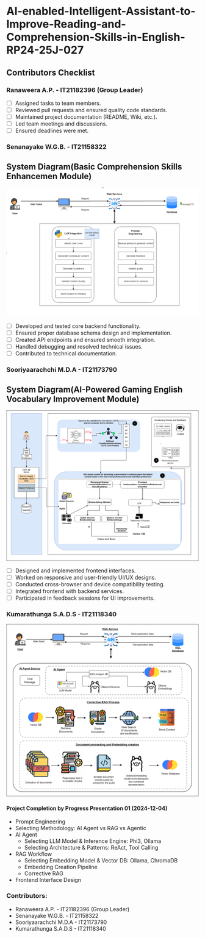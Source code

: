  # AI-enabled-Intelligent-Assistant-to-Improve-Reading-and-Comprehension-Skills-in-English-RP24-25J-027

## Contributors Checklist

### **Ranaweera A.P. - IT21182396 (Group Leader)**  
- [ ] Assigned tasks to team members.  
- [ ] Reviewed pull requests and ensured quality code standards.  
- [ ] Maintained project documentation (README, Wiki, etc.).  
- [ ] Led team meetings and discussions.  
- [ ] Ensured deadlines were met.

### **Senanayake W.G.B. - IT21158322**
## System Diagram(Basic Comprehension Skills Enhancemen Module)
![My Image](images/bvsys.png)

- [ ] Developed and tested core backend functionality.  
- [ ] Ensured proper database schema design and implementation.  
- [ ] Created API endpoints and ensured smooth integration.  
- [ ] Handled debugging and resolved technical issues.  
- [ ] Contributed to technical documentation.

### **Sooriyaarachchi M.D.A - IT21173790**  
## System Diagram(AI-Powered Gaming English Vocabulary Improvement Module)
![My Image](images/vc.png)

- [ ] Designed and implemented frontend interfaces.  
- [ ] Worked on responsive and user-friendly UI/UX designs.  
- [ ] Conducted cross-browser and device compatibility testing.  
- [ ] Integrated frontend with backend services.  
- [ ] Participated in feedback sessions for UI improvements.

### **Kumarathunga S.A.D.S - IT21118340**  
![System Architecture](https://github.com/IT21118340/RP24-25J-027/blob/master/Images/SysDia.png)

#### Project Completion by Progress Presentation 01 (2024-12-04)
- Prompt Engineering
- Selecting Methodology: AI Agent vs RAG vs Agentic
- AI Agent
	* Selecting LLM Model & Inference Engine: Phi3, Ollama
 	* Selecting Architecture & Patterns: ReAct, Tool Calling
- RAG Workflow
	* Selecting Embedding Model & Vector DB: Ollama, ChromaDB
 	* Embedding Creation Pipeline
 	* Corrective RAG
- Frontend Interface Design


<h3>Contributors:</h3>

- Ranaweera A.P. - IT21182396 (Group Leader)
- Senanayake W.G.B. - IT21158322
- Sooriyaarachchi M.D.A - IT21173790
- Kumarathunga S.A.D.S - IT21118340
